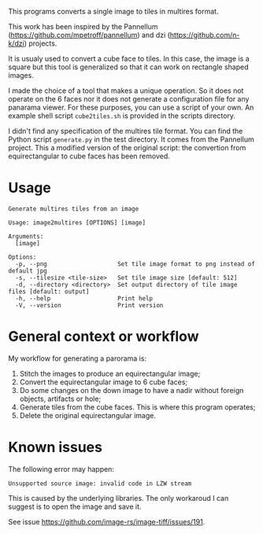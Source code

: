 This programs converts a single image to tiles in multires format.

This work has been inspired by the Pannellum
(https://github.com/mpetroff/pannellum) and dzi (https://github.com/n-k/dzi)
projects.

It is usualy used to convert a cube face to tiles. In this case, the image is a
square but this tool is generalized so that it can work on rectangle shaped
images.

I made the choice of a tool that makes a unique operation. So it does not
operate on the 6 faces nor it does not generate a configuration file for any
panarama viewer. For these purposes, you can use a script of your own. An
example shell script `cube2tiles.sh` is provided in the scripts directory.

I didn't find any specification of the multires tile format. You can find the
Python script `generate.py` in the test directory. It comes from the Pannellum
project. This a modified version of the original script: the convertion from
equirectangular to cube faces has been removed.

# Usage

```
Generate multires tiles from an image

Usage: image2multires [OPTIONS] [image]

Arguments:
  [image]

Options:
  -p, --png                    Set tile image format to png instead of default jpg
  -s, --tilesize <tile-size>   Set tile image size [default: 512]
  -d, --directory <directory>  Set output directory of tile image files [default: output]
  -h, --help                   Print help
  -V, --version                Print version
```

# General context or workflow

My workflow for generating a parorama is:

1. Stitch the images to produce an equirectangular image;
2. Convert the equirectangular image to 6 cube faces;
3. Do some changes on the down image to have a nadir without foreign objects,
   artifacts or hole;
4. Generate tiles from the cube faces. This is where this program operates;
5. Delete the original equirectangular image.

# Known issues

The following error may happen:

```
Unsupported source image: invalid code in LZW stream
```

This is caused by the underlying libraries. The only workaroud I can suggest is
to open the image and save it.

See issue https://github.com/image-rs/image-tiff/issues/191.
